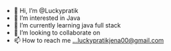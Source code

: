 - 👋 Hi, I’m @Luckypratik
- 👀 I’m interested in Java
- 🌱 I’m currently learning java full stack
- 💞️ I’m looking to collaborate on 
- 📫 How to reach me ...luckypratikjena00@gmail.com

<!---
Luckypratik/Luckypratik is a ✨ special ✨ repository because its `README.md` (this file) appears on your GitHub profile.
You can click the Preview link to take a look at your changes.
--->
